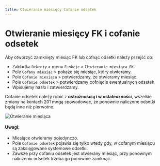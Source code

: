```yaml
---
title: Otwieranie miesięcy Cofanie odsetek
---
```


# Otwieranie miesięcy FK i cofanie odsetek

Aby otworzyć zamknięty miesiąc FK lub cofnąć odsetki należy przejść do:

- Zakładka `Dekrety` > menu `Funkcje` > O`twieranie miesiąca FK`.
- Pole `Cofany miesiąc` > pokaże się miesiąc, który otwieramy.
- Pole `Cofanie miesiąca` > potwierdzamy, że otwieramy miesiąc.
- Pole `Cofanie odsetek` > potwierdzamy cofnięcie ewentualnych odsetek.
- Wpisujemy hasło i zatwierdzamy.

Cofanie odsetek należy robić z **ostrożnością i w ostateczności**, wszelkie zmiany na kontach 201 mogą spowodować, że ponownie naliczone odsetki będą inne niż pierwotne.

![Otwieranie miesiąca](otwieraniemiesiaca.gif)

#### Uwagi:

- Miesiące otwieramy pojedynczo.
- Pole `Cofanie odsetek` pojawia się tylko wtedy gdy, w cofanym miesiącu są zaksięgowane systemowe odsetki.
- Zawsze przy cofaniu odsetek jest otwierany miesiąc, przy ponownym naliczeniu odsetek trzeba go ponownie zamknąć.